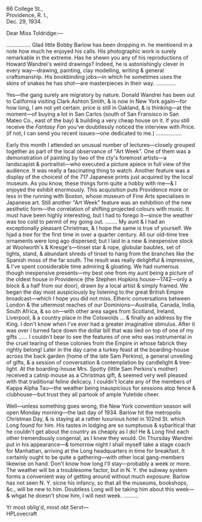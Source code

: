 66 College St.,  
Providence, R. I.,  
Dec. 29, 1934.

Dear Miss Toldridge:—

................ Glad little Bobby Barlow has been dropping in. he mentioend in a note how much he enjoyed his calls. His photographic work is surely remarkable in the extreme. Has he shewn you any of his reproductions of Howard Wandrei's weird drawings? Indeed, he is astonishingly clever in every way—drawing, painting, clay modelling, writing & general craftsmanship. His bookbinding jobs—in which he sometimes uses the skins of snakes he has shot—are masterpieces in their way. .............

Yes—the gang surely are migratory by nature. Donald Wandrei has been out to California visiting Clark Ashton Smith, & is now in New York again—for how long, I am not yet certain. price is still in Oakland, & is thinking—at the moment—of buying a lot in San Carlos (south of San Fransisco in San Mateo Co., east of the bay) & building a very cheap house on it. If you still receive the *Fantasy Fan* you've doubtlessly noticed the interview with Price. (if not, I can send you recent issues—one dedicated to me.) .................

Early this month I attended an unusual number of lectures—closely grouped together as part of the local observance of "Art Week". One of them was a demonstration of painting by two of the cty's foremost artists—a landscapist & portraitist—who executed a picture apiece in full view of the audience. It was really a fascinating thing to watch. Another feature was a display of the choicest of the 717 Japanese prints just acquired by the local museum. As you know, these things form quite a hobby with me—& I enjoyed the exhibit enormously. This acquisition puts Providence more or less in the running with Boston, whose museum of Fine Arts specialises in Japanese art. Still another "Art Week" feature was an exhibition of the new aesthetic form—the correlation of shifting projected colours with music. It must have been highly interesting, but I had to forego it—since the weather was too cold to permit of my going out. ........
My aunt & I had an exceptionally pleasant Christmas, & I hope the same is true of yourself. We hjad a *tree* for the first time in over a quarter century. All our old-time tree ornaments were long ago dispersed; but I laid in a new & inexpensive stock at Woolworth's & Kresge's—tinsel star & rope, globular baubles, set of lights, stand, & abundant shreds of tinsel to hang from the branches like the Spanish moss of the far south. The result was really delightful & impressive, & I've spent considerable time admiring & gloating. We had numerous though inexpensive presents—my best one from my aunt being a picture of the oldest house in Providence (the Stephen Hopkins house—1742—only a block & a half from our door), drawn by a local artist & simply framed. We began the day most auspiciously by listening to the great British Empire broadcast—which I hope you did not miss. Etheric conversations between London & the uttermost reaches of our Dominions—Australia, Canada, India, South Africa, & so on—with other area sages from Scotland, Ireland, Liverpool, & a country place in the Cotswolds ... & finally an address by the King. I don't know when I've ever had a greater imaginative stimulus. After it was over I turned face down the dollar bill that was tied on top of one of my gifts ...... I couldn't bear to see the features of one who was instrumental in the cruel tearing of these colonies from the Empire in whose fabrick they rightly belong! Later in the day came a turkey feast at the boarding-house across the back garden (home of the late Sam Perkins), a general unveiling of gifts, & a session of conversation & contemplation by candlelight & tree-light. At the boarding-house Mrs. Spotty (little Sam Perkins's mother) received a catnip mouse as a Christmas gift, & seemed very well pleased with that traditional feline delicacy. I couldn't locate any of the members of Kappa Alpha Tau—the weather being inauspicious for sessions atop fence & clubhouse—but trust they all partook of ample Yuletide cheer.

Well—unless something goes wrong, the New York convention season will open Monday morning—the last day of 1934. Barlow hit the metropolis Christmas Day, & is staying at a rather luxurious hotel in 102nd St. which Long found for him. His tastes in lodging are so sumptuous & sybaritical that he couldn't get about the country as cheaply as I do! He & Long find each other tremendously congenial, as I knew they would. On Thursday Wandrei put in his appearance—& tomorrow night I shall myself take a stage coach for Manhattan, arriving at the Long headquarters in time for breakfast. It certainly ought to be quite a gathering—with other local gang-members likewise on hand. Don't know how long I'll stay—probably a week or more. The weather will be a troublesome factor, but in N. Y. the subway system forms a convenient way of getting around without much exposure. Barlow has not seen N. Y. sicne his infancy, so that all the museums, bookshops, &c., will be new to him. Doubtless Long will be taking him about this week—& whgat he doesn't show him, I will next week. ..........

Yr most oblig'd, most obt Servt—  
HPLovecraft
